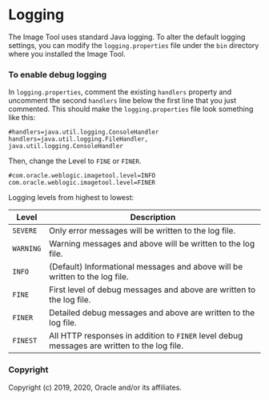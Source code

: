 # Logging

The Image Tool uses standard Java logging. To alter the default logging settings, you can modify the `logging.properties` 
file under the `bin` directory where you installed the Image Tool.

### To enable debug logging
In `logging.properties`, comment the existing `handlers` property and uncomment the second `handlers` line below the first 
line that you just commented.  This should make the `logging.properties` file look something like this:
```properties
#handlers=java.util.logging.ConsoleHandler
handlers=java.util.logging.FileHandler, java.util.logging.ConsoleHandler
```
Then, change the Level to `FINE` or `FINER`.
```properties
#com.oracle.weblogic.imagetool.level=INFO
com.oracle.weblogic.imagetool.level=FINER
```

Logging levels from highest to lowest:

| Level | Description |
| --- | --- |
| `SEVERE` | Only error messages will be written to the log file. |
| `WARNING` | Warning messages and above will be written to the log file. |
| `INFO` | (Default) Informational messages and above will be written to the log file. |
| `FINE` | First level of debug messages and above are written to the log file. |
| `FINER` | Detailed debug messages and above are written to the log file. |
| `FINEST` | All HTTP responses in addition to `FINER` level debug messages are written to the log file. |

### Copyright
Copyright (c) 2019, 2020, Oracle and/or its affiliates.
